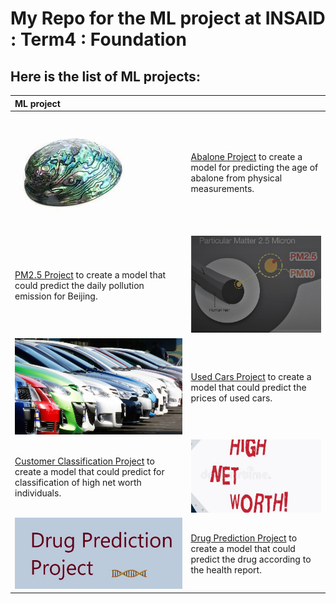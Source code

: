 # My Repo for the ML  project at INSAID : Term4 : Foundation

## Here is the  list of ML projects:


|  ML project |   |
| :------------ | :------------ |
|  [![abalone](https://raw.githubusercontent.com/pusagar/insaid_ml_project/main/images/abalone.jpeg "abalone")](https://raw.githubusercontent.com/pusagar/insaid_ml_project/main/images/abalone.jpeg "abalone")  |  [Abalone Project](https://github.com/pusagar/insaid_ml_project/blob/main/Abalone_prediction/ML_abalone_project_sagar.ipynb "Abalone")    to create a model for predicting the age of abalone from  physical measurements.|
|  [PM2.5 Project](https://github.com/pusagar/insaid_ml_project/blob/main/PM2.5/ML_beijing-sagar_final.ipynb "PM2.5")    to  create a model that could predict the daily pollution emission for Beijing.  |  [![pollution](https://github.com/pusagar/insaid_ml_project/blob/main/PM2.5/pm25.png "pollution")](https://github.com/pusagar/insaid_ml_project/blob/main/PM2.5/pm25.png "pollution")|
|  [![UsedCars](https://github.com/pusagar/insaid_ml_project/blob/main/UsedCar/sale-of-used-cars.jpg "usedcar")](https://github.com/pusagar/insaid_ml_project/blob/main/UsedCar/sale-of-used-cars.jpg "usedcar")  |  [Used Cars Project](https://github.com/pusagar/insaid_ml_project/blob/main/UsedCar/ML_usedcar_sagar.ipynb "PM2.5")    to  create a model that could predict the prices of used cars.|
|  [Customer Classification Project](https://github.com/pusagar/insaid_ml_project/blob/main/Customer_Classification/ML4_cust_class_final.ipynb "CC")    to  create a model that could predict for classification of high net worth individuals.  |  [![CustClassfn](https://github.com/pusagar/insaid_ml_project/blob/main/Customer_Classification/HNI.jpg "HNI")](https://github.com/pusagar/insaid_ml_project/blob/main/Customer_Classification/HNI.jpg "HNI") |
|  [![DrugPrediction](https://github.com/pusagar/insaid_ml_project/blob/main/DrugPrediction/drug_pred_image.jpg "DrugPredict")](https://github.com/pusagar/insaid_ml_project/blob/main/DrugPrediction/drug_pred_image.jpg "usedcar")  |  [Drug Prediction Project](https://github.com/pusagar/insaid_ml_project/blob/main/DrugPrediction/ML5_drug_predicion-final.ipynb "DrugPrediction")    to  create a model that could predict the drug according to the health report.|



